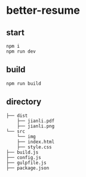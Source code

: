 # better-resume

## start
    npm i
    npm run dev

## build
    npm run build

## directory
    ├── dist
        ├── jianli.pdf
        ├── jianli.png
    └── src
        └── img
        ├── index.html
        ├── style.css
    ├── build.js
    ├── config.js
    ├── gulpfile.js
    ├── package.json
